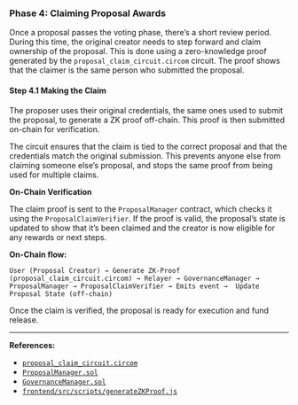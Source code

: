 ### Phase 4: Claiming Proposal Awards

Once a proposal passes the voting phase, there’s a short review period. During this time, the original creator needs to step forward and claim ownership of the proposal. This is done using a zero-knowledge proof generated by the `proposal_claim_circuit.circom` circuit. The proof shows that the claimer is the same person who submitted the proposal.

#### Step 4.1 Making the Claim

The proposer uses their original credentials, the same ones used to submit the proposal, to generate a ZK proof off-chain. This proof is then submitted on-chain for verification.

The circuit ensures that the claim is tied to the correct proposal and that the credentials match the original submission. This prevents anyone else from claiming someone else’s proposal, and stops the same proof from being used for multiple claims.

**On-Chain Verification**

The claim proof is sent to the `ProposalManager` contract, which checks it using the `ProposalClaimVerifier`. If the proof is valid, the proposal’s state is updated to show that it’s been claimed and the creator is now eligible for any rewards or next steps.

**On-Chain flow:**

```
User (Proposal Creator) → Generate ZK-Proof (proposal_claim_circuit.circom) → Relayer → GovernanceManager → ProposalManager → ProposalClaimVerifier → Emits event →  Update Proposal State (off-chain)
```
Once the claim is verified, the proposal is ready for execution and fund release.

---
**References:**
- [`proposal_claim_circuit.circom`](../zk/circuits/proposal-claim/proposal_claim_circuit.circom)
- [`ProposalManager.sol`](../hardhat/contracts/managers/ProposalManager.sol)
- [`GovernanceManager.sol`](../hardhat/contracts/governance/GovernanceManager.sol)
- [`frontend/src/scripts/generateZKProof.js`](../frontend/src/scripts/generateZKProof.js)
